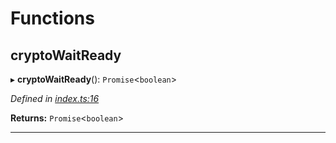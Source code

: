 

# Functions

<a id="cryptowaitready"></a>

##  cryptoWaitReady

▸ **cryptoWaitReady**(): `Promise`<`boolean`>

*Defined in [index.ts:16](https://github.com/polkadot-js/common/blob/830c98d/packages/util-crypto/src/index.ts#L16)*

**Returns:** `Promise`<`boolean`>

___

